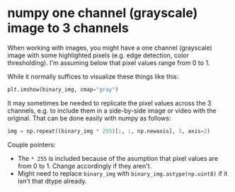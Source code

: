 numpy one channel (grayscale) image to 3 channels
=================

When working with images, you might have a one channel (grayscale) image with some highlighted pixels (e.g. edge detection, color thresholding). 
I'm assuming below that pixel values range from 0 to 1.

While it normally suffices to visualize these things like this:

```python
plt.imshow(binary_img, cmap="gray")
```

It may sometimes be needed to replicate the pixel values across the 3 channels, e.g. to include them in a side-by-side image or video with the original.
That can be done easily with numpy as follows:

```python
img = np.repeat((binary_img * 255)[:, :, np.newaxis], 3, axis=2)
```

Couple pointers:
- The `* 255` is included because of the asumption that pixel values are from 0 to 1. Change accordingly if they aren't.
- Might need to replace `binary_img` with `binary_img.astype(np.uint8)` if it isn't that dtype already.
